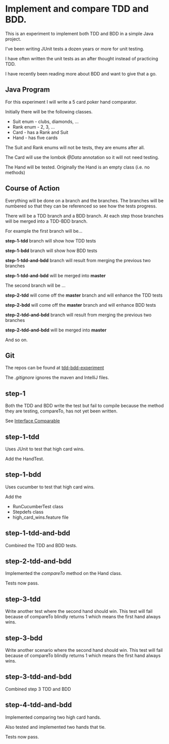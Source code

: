 # Implement and compare TDD and BDD.

This is an experiment to implement both TDD and BDD in a simple Java project.

I've been writing JUnit tests a dozen years or more for unit testing.

I have often written the unit tests as an after thought instead of practicing TDD.

I have recently been reading more about BDD and want to give that a go.

## Java Program

For this experiment I will write a 5 card poker hand comparator.

Initially there will be the following classes.

* Suit enum - clubs, diamonds, ...
* Rank enum - 2, 3, ...
* Card - has a Rank and Suit
* Hand - has five cards

The Suit and Rank enums will not be tests, they are enums after all.

The Card will use the lombok _@Data_ annotation so it will not need testing.

The Hand will be tested. Originally the Hand is an empty class (i.e. no methods)

## Course of Action

Everything will be done on a branch and the branches. The branches will be numbered so that they can be referenced so see how the tests progress.

There will be a TDD branch and a BDD branch. At each step those branches will be merged into a TDD-BDD branch.

For example the first branch will be...

__step-1-tdd__ branch will show how TDD tests

__step-1-bdd__ branch will show how BDD tests

__step-1-tdd-and-bdd__ branch will result from merging the previous two branches

__step-1-tdd-and-bdd__ will be merged into __master__


The second branch will be ...

__step-2-tdd__ will come off the __master__ branch and will enhance the TDD tests

__step-2-bdd__ will come off the __master__ branch and will enhance BDD tests

__step-2-tdd-and-bdd__ branch will result from merging the previous two branches

__step-2-tdd-and-bdd__ will be merged into __master__

And so on.

## Git 

The repos can be found at [tdd-bdd-experiment](https://github.com/gpratte/tdd-bdd-experiment.git)

The _.gitignore_ ignores the maven and IntelliJ files.

## step-1
Both the TDD and BDD write the test but fail to compile because the method they are testing, compareTo, has not yet been written.

See [Interface Comparable<T>](https://docs.oracle.com/javase/8/docs/api/java/lang/Comparable.html)

## step-1-tdd

Uses JUnit to test that high card wins.

Add the HandTest.

## step-1-bdd

Uses cucumber to test that high card wins.

Add the
* RunCucumberTest class
* Stepdefs class
* high_card_wins.feature file

## step-1-tdd-and-bdd

Combined the TDD and BDD tests.

## step-2-tdd-and-bdd

Implemented the _compareTo_ method on the Hand class. 

Tests now pass.

## step-3-tdd

Write another test where the second hand should win. This test will fail because of compareTo blindly returns 1 which means the first hand always wins.
## step-3-bdd

Write another scenario where the second hand should win. This test will fail because of compareTo blindly returns 1 which means the first hand always wins.

## step-3-tdd-and-bdd

Combined step 3 TDD and BDD

## step-4-tdd-and-bdd

Implemented comparing two high card hands.

Also tested and implemented two hands that tie.

Tests now pass.


